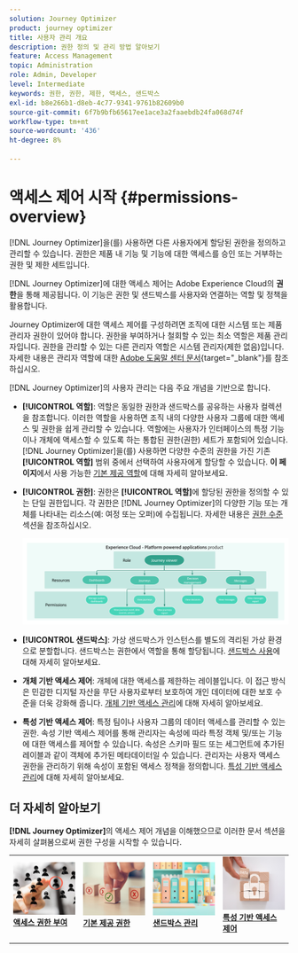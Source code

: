 ```yaml
---
solution: Journey Optimizer
product: journey optimizer
title: 사용자 관리 개요
description: 권한 정의 및 관리 방법 알아보기
feature: Access Management
topic: Administration
role: Admin, Developer
level: Intermediate
keywords: 권한, 권한, 제한, 액세스, 샌드박스
exl-id: b8e266b1-d8eb-4c77-9341-9761b82609b0
source-git-commit: 6f7b9bfb65617ee1ace3a2faaebdb24fa068d74f
workflow-type: tm+mt
source-wordcount: '436'
ht-degree: 8%

---
```


# 액세스 제어 시작 {#permissions-overview}

[!DNL Journey Optimizer]을(를) 사용하면 다른 사용자에게 할당된 권한을 정의하고 관리할 수 있습니다. 권한은 제품 내 기능 및 기능에 대한 액세스를 승인 또는 거부하는 권한 및 제한 세트입니다.

[!DNL Journey Optimizer]에 대한 액세스 제어는 Adobe Experience Cloud의 **권한**&#x200B;을 통해 제공됩니다. 이 기능은 권한 및 샌드박스를 사용자와 연결하는 역할 및 정책을 활용합니다.

Journey Optimizer에 대한 액세스 제어를 구성하려면 조직에 대한 시스템 또는 제품 관리자 권한이 있어야 합니다. 권한을 부여하거나 철회할 수 있는 최소 역할은 제품 관리자입니다. 권한을 관리할 수 있는 다른 관리자 역할은 시스템 관리자(제한 없음)입니다. 자세한 내용은 관리자 역할에 대한 [Adobe 도움말 센터 문서](https://helpx.adobe.com/enterprise/using/admin-roles.html){target="_blank"}를 참조하십시오.

<!-- A high-level workflow for gaining and assigning access permissions can be summarized as follows:

* After licensing [!DNL Journey Optimizer], an email is sent to the administrator specified during licensing.
* The administrator logs in to Adobe Admin Console and selects [!DNL Journey Optimizer] from the list of products on the overview page.
* To grant access to [!DNL Journey Optimizer], it is recommended that the administrator add users to the default product profile
* In Experience Platform Permissions, the administrator can create new roles or edit the permissions and users for any existing roles.
* When creating or editing a role, the administrator adds users to the role using the users tab, and grants permissions to these users (such as "Read Datasets" or "Manage Schemas") by editing the role's permissions. Similarly, the administrator can assign access to sandboxes using the same editing option.
* When users log in to the Journey Optimizer user interface, their access to capabilities is driven by the permissions that have been granted to them from the previous step. For example, if a user does not have the View Datasets permission, the Datasets tab in the side menu will not be visible to that user.-->


[!DNL Journey Optimizer]의 사용자 관리는 다음 주요 개념을 기반으로 합니다.

* **[!UICONTROL 역할]**: 역할은 동일한 권한과 샌드박스를 공유하는 사용자 컬렉션을 참조합니다. 이러한 역할을 사용하면 조직 내의 다양한 사용자 그룹에 대한 액세스 및 권한을 쉽게 관리할 수 있습니다. 역할에는 사용자가 인터페이스의 특정 기능이나 개체에 액세스할 수 있도록 하는 통합된 권한(권한) 세트가 포함되어 있습니다.
[!DNL Journey Optimizer]을(를) 사용하면 다양한 수준의 권한을 가진 기존 **[!UICONTROL 역할]** 범위 중에서 선택하여 사용자에게 할당할 수 있습니다. **이 페이지**&#x200B;에서 사용 가능한 [기본 제공 역할](ootb-product-profiles.md)에 대해 자세히 알아보세요.

* **[!UICONTROL 권한]**: 권한은 **[!UICONTROL 역할]**&#x200B;에 할당된 권한을 정의할 수 있는 단일 권한입니다. 각 권한은 [!DNL Journey Optimizer]의 다양한 기능 또는 개체를 나타내는 리소스(예: 여정 또는 오퍼)에 수집됩니다. 자세한 내용은 [권한 수준](high-low-permissions.md) 섹션을 참조하십시오.

  ![](assets/do-not-localize/permissions_2.png)

* **[!UICONTROL 샌드박스]**: 가상 샌드박스가 인스턴스를 별도의 격리된 가상 환경으로 분할합니다. 샌드박스는 권한에서 역할을 통해 할당됩니다. [샌드박스 사용](sandboxes.md)에 대해 자세히 알아보세요.

* **개체 기반 액세스 제어**: 개체에 대한 액세스를 제한하는 레이블입니다. 이 접근 방식은 민감한 디지털 자산을 무단 사용자로부터 보호하여 개인 데이터에 대한 보호 수준을 더욱 강화해 줍니다. [개체 기반 액세스 관리](object-based-access.md)에 대해 자세히 알아보세요.

* **특성 기반 액세스 제어**: 특정 팀이나 사용자 그룹의 데이터 액세스를 관리할 수 있는 권한. 속성 기반 액세스 제어를 통해 관리자는 속성에 따라 특정 객체 및/또는 기능에 대한 액세스를 제어할 수 있습니다. 속성은 스키마 필드 또는 세그먼트에 추가된 레이블과 같이 객체에 추가된 메타데이터일 수 있습니다. 관리자는 사용자 액세스 권한을 관리하기 위해 속성이 포함된 액세스 정책을 정의합니다. [특성 기반 액세스 관리](attribute-based-access.md)에 대해 자세히 알아보세요.


## 더 자세히 알아보기

**[!DNL Journey Optimizer]**&#x200B;의 액세스 제어 개념을 이해했으므로 이러한 문서 섹션을 자세히 살펴봄으로써 권한 구성을 시작할 수 있습니다.


<table style="table-layout:fixed"><tr style="border: 0;">
<td>
<a href="permissions.md">
<img alt="권한" src="assets/do-not-localize/role.jpg">
</a>
<div>
<a href="permissions.md"><strong>액세스 권한 부여</strong></a>
</div>
<p>
</td>
<td>
<a href="ootb-permissions.md">
<img alt="기본 제공 권한" src="assets/do-not-localize/select.jpg">
</a>
<div>
<a href="ootb-permissions.md"><strong>기본 제공 권한</strong></a>
</div>
<p>
</td>
<td>
<a href="sandboxes.md">
<img alt="샌드박스 관리" src="assets/do-not-localize/sandboxes.jpg">
</a>
<div>
<a href="sandboxes.md"><strong>샌드박스 관리</strong></a>
</div>
<p></td>
<td>
<a href="attribute-based-access.md">
<img alt="속성 기반 액세스 제어" src="assets/do-not-localize/data-access.jpeg">
</a>
<div>
<a href="attribute-based-access.md"><strong>특성 기반 액세스 제어</strong></a>
</div>
<p>
</td>
</tr></table>